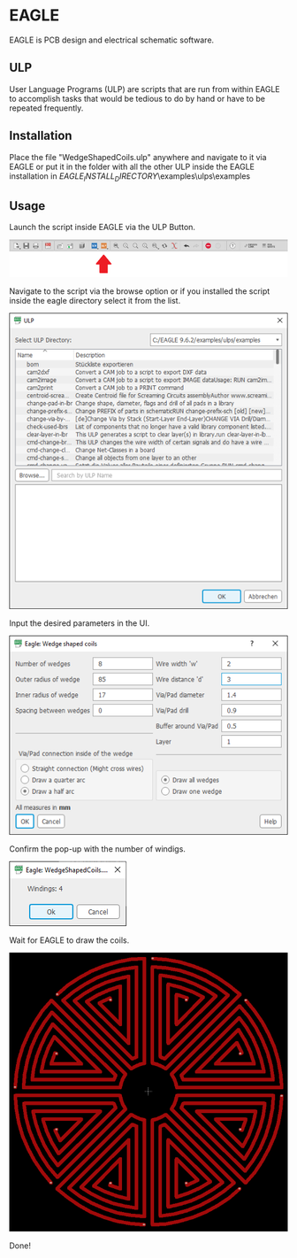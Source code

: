 # EAGLE

EAGLE is PCB design and electrical schematic software.

## ULP
User Language Programs (ULP) are scripts that are run from within EAGLE to accomplish tasks that would be tedious to do by hand or have to be repeated frequently.

## Installation
Place the file "WedgeShapedCoils.ulp" anywhere and navigate to it via EAGLE or put it in the folder with all the other ULP inside the EAGLE installation in $EAGLE_INSTALL_DIRECTORY$\examples\ulps\examples

## Usage
Launch the script inside EAGLE via the ULP Button.

![](images/ULP_Button.png)



Navigate to the script via the browse option or if you installed the script inside the eagle directory select it from the list.

![](images/ULP_Select.png)



Input the desired parameters in the UI.

![](images/UI_Screenshot2.png)



Confirm the pop-up with the number of windigs. 

![](images/WindingsConfirmation.png)



Wait for EAGLE to draw the coils.

![](images/ExampleLayout.png)


Done!
